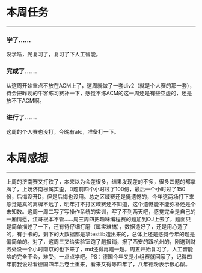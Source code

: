 # 本周任务

---

### 学了……

没学啥，光复习了，复习了下人工智能。

### 完成了……

从这周开始重点不放在ACM上了，这周就做了一套div2（就是个人赛的那一套），待会把昨晚的牛客练习赛补一下，感觉不练ACM的这一周还是有些空虚的，还是放不下ACM啊。

### 进行了……

这周的个人赛也没打，今晚有atc，准备打一下。

# 本周感想

---

上周的济南赛又打铁了，本来以为会差很多，结果发现差的不多，很多四题的都拿牌了，上场济南榜属实歪，D题前四个小时过了100份，最后一个小时过了150份，后悔没开D，但是后悔也没用。总之区域赛还是挺遗憾的，今年这两场打下来感觉是真的离牌不远了，明年打不打区域赛还不知道，这个遗憾能不能弥补还是个未知数。这周一周二写了写操作系统的实训，写了不到两天吧，感觉完全是自己的一厢情愿，江哥根本不管……周三周四把趣味编程赛的题加到OJ上去了，题面只是简单描述了一下，还有待仔细打磨（属实难搞），数据造好了，还是用心造了的，有手卡的，剩下的大数据都是拿testlib造出来的，总体上还是感觉今年的题是偏简单的。对了，这周三又给实验室跑了趟报销，报了西安的跟杭州的，刚送到财务处没一个小时南京的也下来了，md还得再跑一趟。周五开始复习了，人工智能啥的完全不会，难受，一点点学吧。PS：德国今年又是小组赛就回家了，记得四年前我说过看德国四年后卷土重来，看来又得等四年了，八年德粉表示很心酸。
